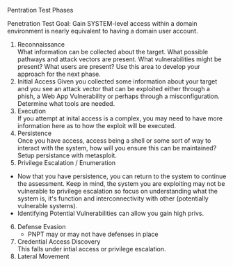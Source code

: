 Pentration Test Phases

Penetration Test Goal: Gain SYSTEM-level access within a domain environment is nearly equivalent to having a domain user account. 

1. Reconnaissance	
What information can be collected about the target. What possible pathways and attack vectors are present. What vulnerabilities might be present? What users are present? Use this area to develop your approach for the next phase. 
2. Initial Access
Given you collected some information about your target and you see an attack vector that can be exploited either through a phish, a Web App Vulnerability or perhaps through a misconfiguration. Determine what tools are needed. 
3. Execution	
   If you attempt at inital access is a complex, you may need to have more information here as to how the exploit will be executed. 
4. Persistence	
Once you have access, access being a shell or some sort of way to interact with the system, how will you ensure this can be maintained? Setup persistance with metasploit. 
5. Privilege Escalation / Enumeration
- Now that you have persistence, you can return to the system to continue the assessment. Keep in mind, the system you are exploiting may not be vulnerable to privilege escalation so focus on understanding what the system is, it's function and interconnectivity with other (potentially vulnerable systems).
- Identifying Potential Vulnerabilities can allow you gain high privs.

6. Defense Evasion
   - PNPT may or may not have defenses in place
8. Credential Access Discovery	
This falls under intial access or privilege escalation. 
9. Lateral Movement

